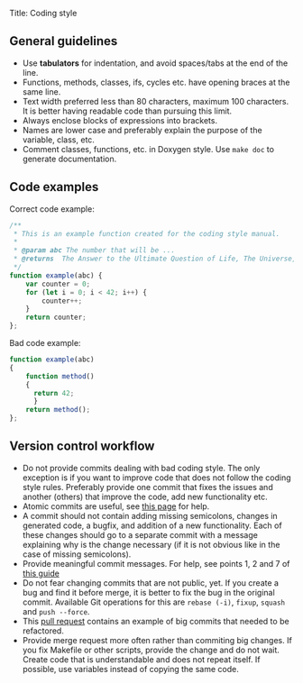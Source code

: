 Title: Coding style

## General guidelines

- Use **tabulators** for indentation, and avoid spaces/tabs at the end of the line.
- Functions, methods, classes, ifs, cycles etc. have opening braces at the same line.
- Text width preferred less than 80 characters, maximum 100 characters. It is better having readable code than pursuing this limit.
- Always enclose blocks of expressions into brackets.
- Names are lower case and preferably explain the purpose of the variable, class, etc.
- Comment classes, functions, etc. in Doxygen style. Use `make doc` to generate documentation.

## Code examples

Correct code example:

```javascript
/**
 * This is an example function created for the coding style manual.
 *
 * @param abc The number that will be ...
 * @returns  The Answer to the Ultimate Question of Life, The Universe, and Everything.
 */
function example(abc) {
	var counter = 0;
	for (let i = 0; i < 42; i++) {
		counter++;
	}
	return counter;
};
```

Bad code example:

```javascript
function example(abc)
{
    function method()
    {
      return 42;
	  }
  	return method();
};
```

## Version control workflow

- Do not provide commits dealing with bad coding style. The only exception is if
  you want to improve code that does not follow the coding style rules.
  Preferably provide one commit that fixes the issues and another (others) that
  improve the code, add new functionality etc.
- Atomic commits are useful, see [this
  page](https://www.freshconsulting.com/atomic-commits/) for help.
- A commit should not contain adding missing semicolons, changes in generated
  code, a bugfix, and addition of a new functionality. Each of these changes
  should go to a separate commit with a message explaining why is the change
  necessary (if it is not obvious like in the case of missing semicolons).
- Provide meaningful commit messages. For help, see points 1, 2 and 7 of [this
  guide](https://chris.beams.io/posts/git-commit/)
- Do not fear changing commits that are not public, yet. If you create a bug and
  find it before merge, it is better to fix the bug in the original commit.
  Available Git operations for this are `rebase (-i)`, `fixup`, `squash` and
  `push --force`.
- This [pull request]() contains an example of big commits that needed to be refactored.
- Provide merge request more often rather than commiting big changes. If you fix
  Makefile or other scripts, provide the change and do not wait. Create code
  that is understandable and does not repeat itself. If possible, use variables
  instead of copying the same code.
